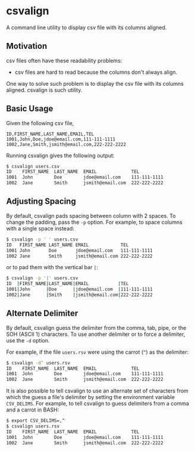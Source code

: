 # csvalign
A command line utility to display csv file with its columns aligned.


## Motivation

csv files often have these readability problems:

- csv files are hard to read because the columns don't always align.

One way to solve such problem is to display the csv file with its columns
aligned.  csvalign is such utility.


## Basic Usage

Given the following csv file,
```csv
ID,FIRST_NAME,LAST_NAME,EMAIL,TEL
1001,John,Doe,jdoe@email.com,111-111-1111
1002,Jane,Smith,jsmith@email.com,222-222-2222
```

Running csvalign gives the following output:
```sh
$ csvalign users.csv
ID    FIRST_NAME  LAST_NAME  EMAIL             TEL
1001  John        Doe        jdoe@email.com    111-111-1111
1002  Jane        Smith      jsmith@email.com  222-222-2222
```


## Adjusting Spacing

By default, csvalign pads spacing between column with 2 spaces.  To change the
padding, pass the `-p` option. For example, to space columns with a single space instead:

```sh
$ csvalign -p ' ' users.csv
ID   FIRST_NAME LAST_NAME EMAIL            TEL
1001 John       Doe       jdoe@email.com   111-111-1111
1002 Jane       Smith     jsmith@email.com 222-222-2222
```

or to pad them with the vertical bar `|`:

```sh
$ csvalign -p '|' users.csv
ID  |FIRST_NAME|LAST_NAME|EMAIL           |TEL
1001|John      |Doe      |jdoe@email.com  |111-111-1111
1002|Jane      |Smith    |jsmith@email.com|222-222-2222
```


## Alternate Delimiter

By default, csvalign guess the delimiter from the comma, tab, pipe, or the SOH
(ASCII 1) characters.  To use another delimiter or to force a delimiter, use
the `-d` option.

For example, if the file `users.rsv` were using the carrot (`^`) as the
delimiter:
```sh
$ csvalign -d^ users.rsv
ID    FIRST_NAME  LAST_NAME  EMAIL             TEL
1001  John        Doe        jdoe@email.com    111-111-1111
1002  Jane        Smith      jsmith@email.com  222-222-2222
```

It is also possible to tell csvalign to use an alternate set of characters from
which the guess a file's delimiter by setting the environment variable
`CSV_DELIMS`.  For example, to tell csvalign to guess delimiters from a comma and
a carrot in BASH:

```sh
$ export CSV_DELIMS=,^
$ csvalign users.rsv
ID    FIRST_NAME  LAST_NAME  EMAIL             TEL
1001  John        Doe        jdoe@email.com    111-111-1111
1002  Jane        Smith      jsmith@email.com  222-222-2222
```

